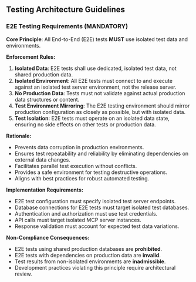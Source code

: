 ## Testing Architecture Guidelines

### E2E Testing Requirements (**MANDATORY**)

**Core Principle**: All End-to-End (E2E) tests **MUST** use isolated test data and environments.

**Enforcement Rules:**
1. **Isolated Data**: E2E tests shall use dedicated, isolated test data, not shared production data.
2. **Isolated Environment**: All E2E tests must connect to and execute against an isolated test server environment, not the release server.
3. **No Production Data**: Tests must not validate against actual production data structures or content.
4. **Test Environment Mirroring**: The E2E testing environment should mirror production configuration as closely as possible, but with isolated data.
5. **Test Isolation**: E2E tests must operate on an isolated data state, ensuring no side effects on other tests or production data.

**Rationale:**
- Prevents data corruption in production environments.
- Ensures test repeatability and reliability by eliminating dependencies on external data changes.
- Facilitates parallel test execution without conflicts.
- Provides a safe environment for testing destructive operations.
- Aligns with best practices for robust automated testing.

**Implementation Requirements:**
- E2E test configuration must specify isolated test server endpoints.
- Database connections for E2E tests must target isolated test databases.
- Authentication and authorization must use test credentials.
- API calls must target isolated MCP server instances.
- Response validation must account for expected test data variations.

**Non-Compliance Consequences:**
- E2E tests using shared production databases are **prohibited**.
- E2E tests with dependencies on production data are **invalid**.
- Test results from non-isolated environments are **inadmissible**.
- Development practices violating this principle require architectural review.
